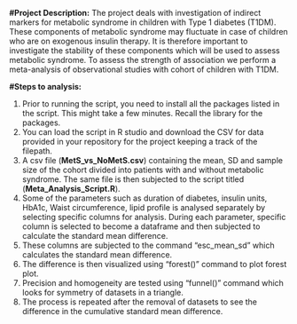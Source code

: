 
**#Project Description:**
The project deals with investigation of indirect markers for metabolic syndrome in children with Type 1 diabetes (T1DM). These components of metabolic syndrome may fluctuate in case of children who are on exogenous insulin therapy. It is therefore important to investigate the stability of these components which will be used to assess metabolic syndrome. To assess the strength of association we perform a meta-analysis of observational studies with cohort of children with T1DM. 

**#Steps to analysis:** 
1.	Prior to running the script, you need to install all the packages listed in the script. This might take a few minutes. Recall the library for the packages.
2.	You can load the script in R studio and download the CSV for data provided in your repository for the project keeping a track of the filepath. 
3.	A csv file (**MetS_vs_NoMetS.csv**) containing the mean, SD and sample size of the cohort divided into patients with and without metabolic syndrome. The same file is then subjected to the script titled (**Meta_Analysis_Script.R**). 
4.	Some of the parameters such as duration of diabetes, insulin units, HbA1c, Waist circumference, lipid profile is analysed separately by selecting specific columns for analysis. During each parameter, specific column is selected to become a dataframe and then subjected to calculate the standard mean difference. 
5.	These columns are subjected to the command “esc_mean_sd” which calculates the standard mean difference. 
6.	The difference is then visualized using “forest()” command to plot forest plot. 
7.	Precision and homogeneity are tested using “funnel()” command which looks for symmetry of datasets in a triangle. 
8.	The process is repeated after the removal of datasets to see the difference in the cumulative standard mean difference. 



